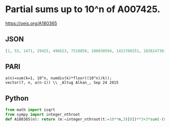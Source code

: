 # Partial sums up to 10^n of A007425\.
https://oeis.org/A180365
## JSON
```JSON
[1, 53, 1471, 29425, 496623, 7518850, 106030594, 1421760251, 18362473634, 230375375227, 2824280446479, 33978264556380, 402439152166882, 4703975577244852, 54365786164534232, 622220063695532731, 7060841638683030355, 79525016215415440837]
```
## PARI
```PARI
a(n)=sum(k=1, 10^n, numdiv(k)*floor((10^n)/k));
vector(7, n, a(n-1)) \\ _Altug Alkan_, Sep 24 2015
```
## Python
```Python
from math import isqrt
from sympy import integer_nthroot
def A180365(n): return (m:=integer_nthroot(t:=10**n,3)[0])**3+3*sum(-(s:=isqrt(r:=t//i))**2+(sum(r//k for k in range(1,s+1))<<1)-sum(t//(i*j) for j in range(1,m+1)) for i in range(1,m+1)) # _Chai Wah Wu_, Oct 23 2023
```
